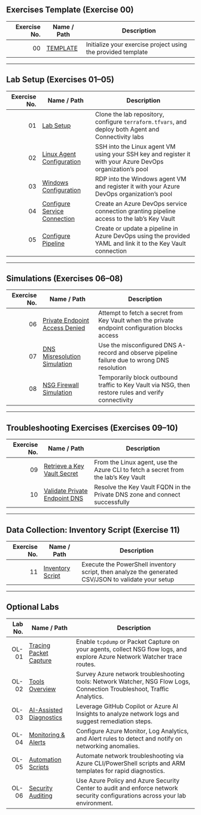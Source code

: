 ## Exercises Template (Exercise 00)

| Exercise No. | Name / Path                                                                 | Description                                                       |
|-------------:|-----------------------------------------------------------------------------|-------------------------------------------------------------------|
| 00           | [TEMPLATE](./EXE_00_TEMPLATE/EXE_00_TEMPLATE.md)                            | Initialize your exercise project using the provided template      |

---

## Lab Setup (Exercises 01–05)

| Exercise No. | Name / Path                                                                                     | Description                                                                                                   |
|-------------:|-------------------------------------------------------------------------------------------------|---------------------------------------------------------------------------------------------------------------|
| 01           | [Lab Setup](./EXE_01_LAB_SETUP/EXE_01_LAB_SETUP.md)                                             | Clone the lab repository, configure `terraform.tfvars`, and deploy both Agent and Connectivity labs            |
| 02           | [Linux Agent Configuration](./EXE_02_SSH_LINUX_AGENT/EXE_02_SSH_LINUX_AGENT.md)                  | SSH into the Linux agent VM using your SSH key and register it with your Azure DevOps organization’s pool     |
| 03           | [Windows Configuration](./EXE_03_RDP_WINDOWS_AGENT/EXE_03_RDP_WINDOWS_AGENT.md)                  | RDP into the Windows agent VM and register it with your Azure DevOps organization’s pool                     |
| 04           | [Configure Service Connection](./EXE_10_SERVICE_CONNECTION/EXE_10_SERVICE_CONNECTION.md)         | Create an Azure DevOps service connection granting pipeline access to the lab’s Key Vault                    |
| 05           | [Configure Pipeline](./EXE_11_PIPELINE_CONFIG/EXE_11_PIPELINE_CONFIG.md)                         | Create or update a pipeline in Azure DevOps using the provided YAML and link it to the Key Vault connection |

---

## Simulations (Exercises 06–08)

| Exercise No. | Name / Path                                                                                         | Description                                                                                                  |
|-------------:|-----------------------------------------------------------------------------------------------------|--------------------------------------------------------------------------------------------------------------|
| 06           | [Private Endpoint Access Denied](./EXE_06_PRIVATE_ENDPOINT_BLOCK/EXE_06_PRIVATE_ENDPOINT_BLOCK.md)   | Attempt to fetch a secret from Key Vault when the private endpoint configuration blocks access               |
| 07           | [DNS Misresolution Simulation](./EXE_07_DNS_MISRESOLUTION/EXE_07_DNS_MISRESOLUTION.md)               | Use the misconfigured DNS A-record and observe pipeline failure due to wrong DNS resolution                   |
| 08           | [NSG Firewall Simulation](./EXE_08_NSG_TEST/EXE_08_NSG_TEST.md)                                      | Temporarily block outbound traffic to Key Vault via NSG, then restore rules and verify connectivity           |

---

## Troubleshooting Exercises (Exercises 09–10)

| Exercise No. | Name / Path                                                                                 | Description                                                                              |
|-------------:|---------------------------------------------------------------------------------------------|------------------------------------------------------------------------------------------|
| 09           | [Retrieve a Key Vault Secret](./EXE_09_KEYVAULT_SECRET/EXE_09_KEYVAULT_SECRET.md)            | From the Linux agent, use the Azure CLI to fetch a secret from the lab’s Key Vault       |
| 10           | [Validate Private Endpoint DNS](./EXE_10_DNS_CORRECT/EXE_10_DNS_CORRECT.md)                  | Resolve the Key Vault FQDN in the Private DNS zone and connect successfully             |

---

## Data Collection: Inventory Script (Exercise 11)

| Exercise No. | Name / Path                                                                                   | Description                                                                                         |
|-------------:|-----------------------------------------------------------------------------------------------|-----------------------------------------------------------------------------------------------------|
| 11           | [Inventory Script](./EXE_11_INVENTORY_SCRIPT/EXE_11_INVENTORY_SCRIPT.md)                      | Execute the PowerShell inventory script, then analyze the generated CSV/JSON to validate your setup |
---


## Optional Labs

| Lab No. | Name / Path                                                               | Description                                                                                                                  |
| ------: | ------------------------------------------------------------------------- | ---------------------------------------------------------------------------------------------------------------------------- |
|   OL-01 | [Tracing Packet Capture](./OPTIONAL_01_TRACING/OPTIONAL_01_TRACING.md)    | Enable `tcpdump` or Packet Capture on your agents, collect NSG flow logs, and explore Azure Network Watcher trace routes.    |
|   OL-02 | [Tools Overview](./OPTIONAL_02_TOOLS/OPTIONAL_02_TOOLS.md)                | Survey Azure network troubleshooting tools: Network Watcher, NSG Flow Logs, Connection Troubleshoot, Traffic Analytics.      |
|   OL-03 | [AI-Assisted Diagnostics](./OPTIONAL_03_AI/OPTIONAL_03_AI.md)             | Leverage GitHub Copilot or Azure AI Insights to analyze network logs and suggest remediation steps.                          |
|   OL-04 | [Monitoring & Alerts](./OPTIONAL_04_MONITORING/OPTIONAL_04_MONITORING.md) | Configure Azure Monitor, Log Analytics, and Alert rules to detect and notify on networking anomalies.                        |
|   OL-05 | [Automation Scripts](./OPTIONAL_05_AUTOMATION/OPTIONAL_05_AUTOMATION.md)  | Automate network troubleshooting via Azure CLI/PowerShell scripts and ARM templates for rapid diagnostics.                   |
|   OL-06 | [Security Auditing](./OPTIONAL_06_AUDITING/OPTIONAL_06_AUDITING.md)       | Use Azure Policy and Azure Security Center to audit and enforce network security configurations across your lab environment. |
